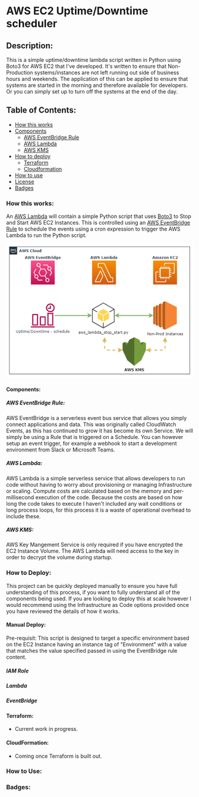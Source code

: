 # AWS EC2 Uptime/Downtime scheduler

## Description: 
This is a simple uptime/downtime lambda script written in Python using Boto3 for AWS EC2 that I've developed. It's written to ensure that Non-Production systems/instances are not left running out side of business hours and weekends.
The application of this can be applied to ensure that systems are started in the morning and therefore available for developers. Or you can simply set up to turn off the systems at the end of the day.

## Table of Contents:
* [How this works](#how-this-works)
* [Components](#components)
    - [AWS EventBridge Rule](#aws-eventbridge-rule)
    - [AWS Lambda](#aws-lambda)
    - [AWS KMS](#aws-kms)
* [How to deploy](#how-to-deploy)
    - [Terraform](#terraform)
    - [Cloudformation](#cloudformation)
* [How to use](#how-to-use)
* [License](#license)
* [Badges](#badges)

### How this works:
An [AWS Lambda](https://aws.amazon.com/lambda/) will contain a simple Python script that uses [Boto3](https://boto3.amazonaws.com/v1/documentation/api/latest/index.html) to Stop and Start AWS EC2 Instances. This is controlled using an [AWS EventBridge Rule](https://docs.aws.amazon.com/eventbridge/latest/userguide/eb-rules.html) to schedule the events using a cron expression to trigger the AWS Lambda to run the Python script.

![Simple Schedule Diagram](./images/Schedule-Uptime_Downtime.drawio.png?raw-true)

#### Components: 
##### AWS EventBridge Rule: 
AWS EventBridge is a serverless event bus service that allows you simply connect applications and data. This was originally called CloudWatch Events, as this has continued to grow it has become its own Service. We will simply be using a Rule that is triggered on a Schedule. You can however setup an event trigger, for example a webhook to start a development environment from Slack or Microsoft Teams.

##### AWS Lambda:
AWS Lambda is a simple serverless service that allows developers to run code without having to worry about provisioning or managing Infrastructure or scaling. Compute costs are calculated based on the memory and per-millisecond execution of the code. Because the costs are based on how long the code takes to execute I haven't included any wait conditions or long process loops, for this process it is a waste of operational overhead to include these.

##### AWS KMS: 
AWS Key Mangement Service is only required if you have encrypted the EC2 Instance Volume. The AWS Lambda will need access to the key in order to decrypt the volume during startup.


### How to Deploy:
This project can be quickly deployed manually to ensure you have full understanding of this process, if you want to fully understand all of the components being used. If you are looking to deploy this at scale however I would recommend using the Infrastructure as Code options provided once you have reviewed the details of how it works.

#### Manual Deploy:
Pre-requisit: This script is designed to target a specific environment based on the EC2 Instance having an instance tag of "Environment" with a value that matches the value specified passed in using the EventBridge rule content.

##### IAM Role


##### Lambda

##### EventBridge


#### Terraform:
 - Current work in progress.

#### CloudFormation:
 - Coming once Terraform is built out.

### How to Use:


### Badges: 
